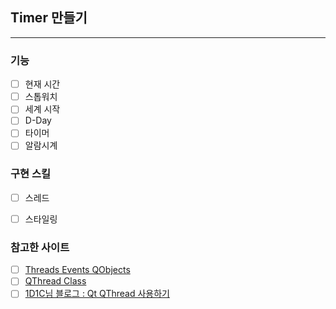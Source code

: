## Timer 만들기 

<hr>

### 기능

- [ ] 현재 시간
- [ ] 스톱워치
- [ ] 세계 시작
- [ ] D-Day
- [ ] 타이머
- [ ] 알람시계

### 구현 스킬

- [ ] 스레드
- [ ] 스타일링


### 참고한 사이트

- [ ] [Threads Events QObjects](https://wiki.qt.io/Threads_Events_QObjects)
- [ ] [QThread Class](https://doc.qt.io/qt-6/qthread.html#details)
- [ ] [1D1C님 블로그 : Qt QThread 사용하기](https://1d1cblog.tistory.com/34)